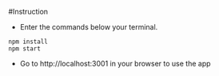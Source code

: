 #Instruction
- Enter the commands below your terminal.
```
npm install
npm start
```

- Go to http://localhost:3001 in your browser to use the app